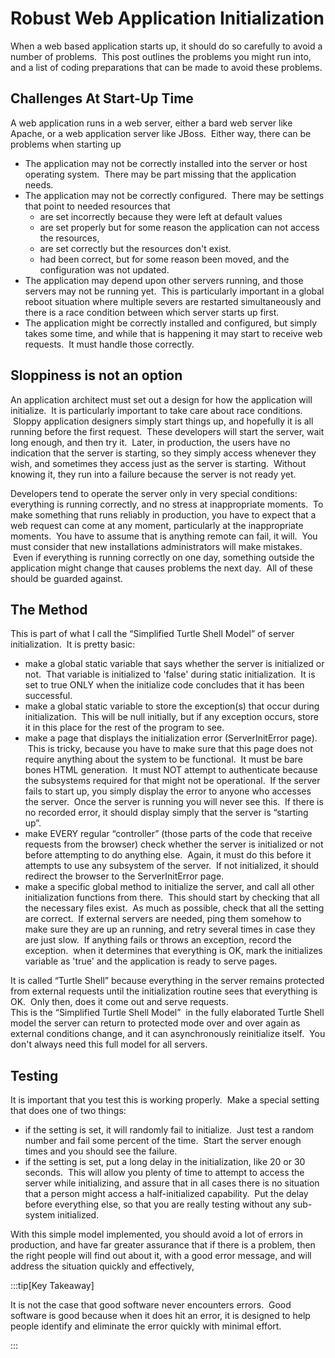 #  Robust Web Application Initialization

When a web based application starts up, it should do so carefully to avoid a number of problems.  This post outlines the problems you might run into, and a list of coding preparations that can be made to avoid these problems.

## Challenges At Start-Up Time

A web application runs in a web server, either a bard web server like Apache, or a web application server like JBoss.  Either way, there can be problems when starting up

*   The application may not be correctly installed into the server or host operating system.  There may be part missing that the application needs.
*   The application may not be correctly configured.  There may be settings that point to needed resources that
    *   are set incorrectly because they were left at default values
    *   are set properly but for some reason the application can not access the resources,
    *   are set correctly but the resources don't exist.
    *   had been correct, but for some reason been moved, and the configuration was not updated.
*   The application may depend upon other servers running, and those servers may not be running yet.  This is particularly important in a global reboot situation where multiple severs are restarted simultaneously and there is a race condition between which server starts up first.
*   The application might be correctly installed and configured, but simply takes some time, and while that is happening it may start to receive web requests.  It must handle those correctly.

## Sloppiness is not an option

An application architect must set out a design for how the application will initialize.  It is particularly important to take care about race conditions.  Sloppy application designers simply start things up, and hopefully it is all running before the first request.  These developers will start the server, wait long enough, and then try it.  Later, in production, the users have no indication that the server is starting, so they simply access whenever they wish, and sometimes they access just as the server is starting.  Without knowing it, they run into a failure because the server is not ready yet. 

Developers tend to operate the server only in very special conditions: everything is running correctly, and no stress at inappropriate moments.  To make something that runs reliably in production, you have to expect that a web request can come at any moment, particularly at the inappropriate moments.  You have to assume that is anything remote can fail, it will.  You must consider that new installations administrators will make mistakes.  Even if everything is running correctly on one day, something outside the application might change that causes problems the next day.  All of these should be guarded against.

## The Method

This is part of what I call the “Simplified Turtle Shell Model” of server initialization.  It is pretty basic:

*   make a global static variable that says whether the server is initialized or not.  That variable is initialized to 'false' during static initialization.  It is set to true ONLY when the initialize code concludes that it has been successful.
*   make a global static variable to store the exception(s) that occur during initialization.  This will be null initially, but if any exception occurs, store it in this place for the rest of the program to see.
*   make a page that displays the initialization error (ServerInitError page).  This is tricky, because you have to make sure that this page does not require anything about the system to be functional.  It must be bare bones HTML generation.  It must NOT attempt to authenticate because the subsystems required for that might not be operational.  If the server fails to start up, you simply display the error to anyone who accesses the server.  Once the server is running you will never see this.  If there is no recorded error, it should display simply that the server is “starting up”.
*   make EVERY regular “controller” (those parts of the code that receive requests from the browser) check whether the server is initialized or not before attempting to do anything else.  Again, it must do this before it attempts to use any subsystem of the server.  If not initialized, it should redirect the browser to the ServerInitError page.
*   make a specific global method to initialize the server, and call all other initialization functions from there.  This should start by checking that all the necessary files exist.  As much as possible, check that all the setting are correct.  If external servers are needed, ping them somehow to make sure they are up an running, and retry several times in case they are just slow.  If anything fails or throws an exception, record the exception.  when it determines that everything is OK, mark the initializes variable as 'true' and the application is ready to serve pages.

It is called “Turtle Shell” because everything in the server remains protected from external requests until the initialization routine sees that everything is OK.  Only then, does it come out and serve requests.  
This is the “Simplified Turtle Shell Model”  in the fully elaborated Turtle Shell model the server can return to protected mode over and over again as external conditions change, and it can asynchronously reinitialize itself.  You don't always need this full model for all servers.

## Testing

It is important that you test this is working properly.  Make a special setting that does one of two things:

*   if the setting is set, it will randomly fail to initialize.  Just test a random number and fail some percent of the time.  Start the server enough times and you should see the failure.
*   if the setting is set, put a long delay in the initialization, like 20 or 30 seconds.  This will allow you plenty of time to attempt to access the server while initializing, and assure that in all cases there is no situation that a person might access a half-initialized capability.  Put the delay before everything else, so that you are really testing without any sub-system initialized.

With this simple model implemented, you should avoid a lot of errors in production, and have far greater assurance that if there is a problem, then the right people will find out about it, with a good error message, and will address the situation quickly and effectively,

:::tip[Key Takeaway]

It is not the case that good software never encounters errors.  Good software is good because when it does hit an error, it is designed to help people identify and eliminate the error quickly with minimal effort.

:::